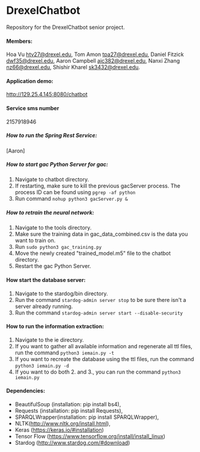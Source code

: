 # DrexelChatbot
Repository for the DrexelChatbot senior project. 

#### Members:
  Hoa Vu <htv27@drexel.edu>,
  Tom Amon <tpa27@drexel.edu>,
  Daniel Fitzick <dwf35@drexel.edu>,
  Aaron Campbell <ajc382@drexel.edu>,
  Nanxi Zhang <nz66@drexel.edu>,
  Shishir Kharel <sk3432@drexel.edu>.

#### Application demo:
http://129.25.4.145:8080/chatbot

#### Service sms number 
2157918946

##### How to run the Spring Rest Service:
[Aaron]

##### How to start gac Python Server for gac:
1. Navigate to chatbot directory.
2. If restarting, make sure to kill the previous gacServer process. The process ID can be found using `pgrep -af python`
3. Run command `nohup python3 gacServer.py &`

##### How to retrain the neural network:
1. Navigate to the tools directory.
2. Make sure the training data in gac_data_combined.csv is the data you want to train on.
3. Run `sudo python3 gac_training.py`
4. Move the newly created "trained_model.m5" file to the chatbot directory.
5. Restart the gac Python Server.

#### How start the database server:
1. Navigate to the stardog/bin directory.
2. Run the command `stardog-admin server stop` to be sure there isn't a server already running. 
3. Run the command `stardog-admin server start --disable-security`

#### How to run the information extraction:
1. Navigate to the ie directory.
2. If you want to gather all available information and regenerate all ttl files, run the command `python3 iemain.py -t`
3. If you want to recreate the database using the ttl files, run the command `python3 iemain.py -d`
4. If you want to do both 2. and 3., you can run the command `python3 iemain.py`

#### Dependencies:
* BeautifulSoup (installation: pip install bs4),
* Requests (installation: pip install Requests),
* SPARQLWrapper(installation: pip install SPARQLWrapper),
* NLTK(http://www.nltk.org/install.html),
* Keras (https://keras.io/#installation)
* Tensor Flow (https://www.tensorflow.org/install/install_linux)
* Stardog (http://www.stardog.com/#download)
